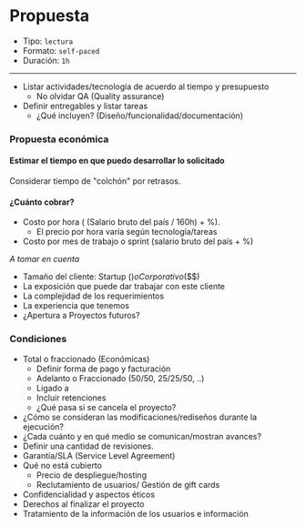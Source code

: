 # Propuesta

* Tipo: `lectura`
* Formato: `self-paced`
* Duración: `1h`

***

- Listar actividades/tecnología de acuerdo al tiempo y presupuesto
  * No olvidar QA (Quality assurance)
- Definir entregables y listar tareas
  * ¿Qué incluyen? (Diseño/funcionalidad/documentación)


### Propuesta económica

#### Estimar el tiempo en que puedo desarrollar lo solicitado

Considerar tiempo de "colchón" por retrasos.

#### ¿Cuánto cobrar?

- Costo por hora ( (Salario bruto del país / 160h) + %). 
  * El precio por hora varía según tecnología/tareas
- Costo por mes de trabajo o sprint (salario bruto del país + %)

_A tomar en cuenta_

- Tamaño del cliente: Startup ($) o Corporativo ($$$)
- La exposición que puede dar trabajar con este cliente
- La complejidad de los requerimientos
- La experiencia que tenemos
- ¿Apertura a Proyectos futuros?

### Condiciones

- Total o fraccionado (Económicas)
  * Definir forma de pago y facturación
  * Adelanto o Fraccionado (50/50, 25/25/50, ..)
  * Ligado a
  * Incluir retenciones
  * ¿Qué pasa si se cancela el proyecto?
- ¿Cómo se consideran las modificaciones/rediseños durante la ejecución?
- ¿Cada cuánto y en qué medio se comunican/mostran avances?
- Definir una cantidad de revisiones.
- Garantía/SLA (Service Level Agreement)
- Qué no está cubierto
  * Precio de despliegue/hosting
  * Reclutamiento de usuarios/ Gestión de gift cards
- Confidencialidad y aspectos éticos  
- Derechos al finalizar el proyecto
- Tratamiento de la información de los usuarios e información
